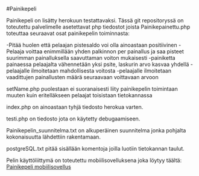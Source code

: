 #Painikepeli 

Painikepeli on lisätty herokuun testattavaksi.
Tässä git repositoryssä on toteutettu palvelimelle asetettavat php tiedostot joista
Painikepainettu.php toteuttaa seuraavat osat painikepelin toiminnasta:

-Pitää huolen että pelaajan pistesaldo voi olla ainoastaan positiivinen
-Pelaaja voittaa enimmillään yhden palkinnon per painallus
ja saa pisteet suurimman painalluksella saavuttaman voiton mukaisesti
-painiketta painaessa pelaajalta vähennetään yksi psite, laskurin arvo kasvaa yhdellä
-pelaajalle ilmoitetaan mahdollisesta voitosta
-pelaajalle ilmoitetaan vaadittujen painallusten määrä seuraavaan voittavaan arvoon

setName.php puolestaan ei suoranaisesti liity painikepelin toimintaan muuten kuin 
eritelläkseen pelaajat toisistaan tietokannassa

index.php on ainoastaan tyhjä tiedosto herokua varten.

testi.php on tiedosto jota on käytetty debugaamiseen.

Painikepelin_suunnitelma.txt on alkuperäinen suunnitelma jonka pohjalta kokonaisuutta lähdettiin rakentamaan.

postgreSQL.txt pitää sisällään komentoja joilla luotiin tietokannan taulut.

Pelin käyttöliittymä on toteutettu mobiilisovelluksena joka löytyy täältä:
[Painikepeli mobiilisovellus](https://github.com/teukkka/android_painikepeli)

